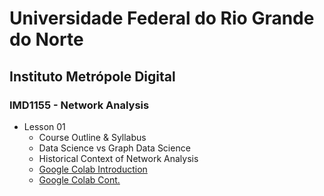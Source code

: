 # Universidade Federal do Rio Grande do Norte
## Instituto Metrópole Digital
### IMD1155 - Network Analysis

- Lesson 01
  - Course Outline & Syllabus
  - Data Science vs Graph Data Science
  - Historical Context of Network Analysis
  - [Google Colab Introduction](https://www.loom.com/share/8a4f0d34b3cb4d9ea04b6dcf0b3d1aca)
  - [Google Colab Cont.](https://www.loom.com/share/d96cb0af7d9c4416bfe8145c93248a11)
 
